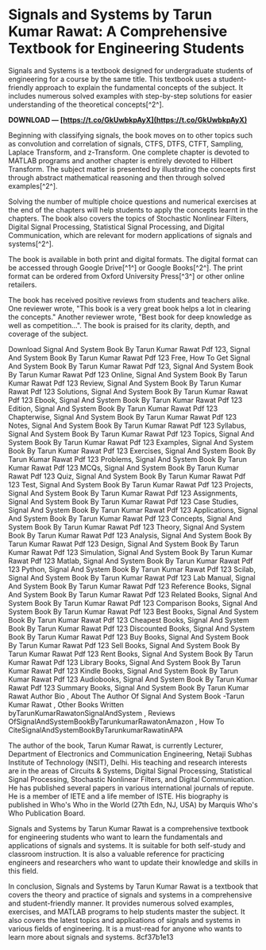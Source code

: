 # Signals and Systems by Tarun Kumar Rawat: A Comprehensive Textbook for Engineering Students
 
Signals and Systems is a textbook designed for undergraduate students of engineering for a course by the same title. This textbook uses a student-friendly approach to explain the fundamental concepts of the subject. It includes numerous solved examples with step-by-step solutions for easier understanding of the theoretical concepts[^2^].
 
**DOWNLOAD — [https://t.co/GkUwbkpAyX](https://t.co/GkUwbkpAyX)**


 
Beginning with classifying signals, the book moves on to other topics such as convolution and correlation of signals, CTFS, DTFS, CTFT, Sampling, Laplace Transform, and z-Transform. One complete chapter is devoted to MATLAB programs and another chapter is entirely devoted to Hilbert Transform. The subject matter is presented by illustrating the concepts first through abstract mathematical reasoning and then through solved examples[^2^].
 
Solving the number of multiple choice questions and numerical exercises at the end of the chapters will help students to apply the concepts learnt in the chapters. The book also covers the topics of Stochastic Nonlinear Filters, Digital Signal Processing, Statistical Signal Processing, and Digital Communication, which are relevant for modern applications of signals and systems[^2^].
 
The book is available in both print and digital formats. The digital format can be accessed through Google Drive[^1^] or Google Books[^2^]. The print format can be ordered from Oxford University Press[^3^] or other online retailers.

The book has received positive reviews from students and teachers alike. One reviewer wrote, "This book is a very great book helps a lot in clearing the concepts." Another reviewer wrote, "Best book for deep knowledge as well as competition...". The book is praised for its clarity, depth, and coverage of the subject.
 
Download Signal And System Book By Tarun Kumar Rawat Pdf 123,  Signal And System Book By Tarun Kumar Rawat Pdf 123 Free,  How To Get Signal And System Book By Tarun Kumar Rawat Pdf 123,  Signal And System Book By Tarun Kumar Rawat Pdf 123 Online,  Signal And System Book By Tarun Kumar Rawat Pdf 123 Review,  Signal And System Book By Tarun Kumar Rawat Pdf 123 Solutions,  Signal And System Book By Tarun Kumar Rawat Pdf 123 Ebook,  Signal And System Book By Tarun Kumar Rawat Pdf 123 Edition,  Signal And System Book By Tarun Kumar Rawat Pdf 123 Chapterwise,  Signal And System Book By Tarun Kumar Rawat Pdf 123 Notes,  Signal And System Book By Tarun Kumar Rawat Pdf 123 Syllabus,  Signal And System Book By Tarun Kumar Rawat Pdf 123 Topics,  Signal And System Book By Tarun Kumar Rawat Pdf 123 Examples,  Signal And System Book By Tarun Kumar Rawat Pdf 123 Exercises,  Signal And System Book By Tarun Kumar Rawat Pdf 123 Problems,  Signal And System Book By Tarun Kumar Rawat Pdf 123 MCQs,  Signal And System Book By Tarun Kumar Rawat Pdf 123 Quiz,  Signal And System Book By Tarun Kumar Rawat Pdf 123 Test,  Signal And System Book By Tarun Kumar Rawat Pdf 123 Projects,  Signal And System Book By Tarun Kumar Rawat Pdf 123 Assignments,  Signal And System Book By Tarun Kumar Rawat Pdf 123 Case Studies,  Signal And System Book By Tarun Kumar Rawat Pdf 123 Applications,  Signal And System Book By Tarun Kumar Rawat Pdf 123 Concepts,  Signal And System Book By Tarun Kumar Rawat Pdf 123 Theory,  Signal And System Book By Tarun Kumar Rawat Pdf 123 Analysis,  Signal And System Book By Tarun Kumar Rawat Pdf 123 Design,  Signal And System Book By Tarun Kumar Rawat Pdf 123 Simulation,  Signal And System Book By Tarun Kumar Rawat Pdf 123 Matlab,  Signal And System Book By Tarun Kumar Rawat Pdf 123 Python,  Signal And System Book By Tarun Kumar Rawat Pdf 123 Scilab,  Signal And System Book By Tarun Kumar Rawat Pdf 123 Lab Manual,  Signal And System Book By Tarun Kumar Rawat Pdf 123 Reference Books,  Signal And System Book By Tarun Kumar Rawat Pdf 123 Related Books,  Signal And System Book By Tarun Kumar Rawat Pdf 123 Comparison Books,  Signal And System Book By Tarun Kumar Rawat Pdf 123 Best Books,  Signal And System Book By Tarun Kumar Rawat Pdf 123 Cheapest Books,  Signal And System Book By Tarun Kumar Rawat Pdf 123 Discounted Books,  Signal And System Book By Tarun Kumar Rawat Pdf 123 Buy Books,  Signal And System Book By Tarun Kumar Rawat Pdf 123 Sell Books,  Signal And System Book By Tarun Kumar Rawat Pdf 123 Rent Books,  Signal And System Book By Tarun Kumar Rawat Pdf 123 Library Books,  Signal And System Book By Tarun Kumar Rawat Pdf 123 Kindle Books,  Signal And System Book By Tarun Kumar Rawat Pdf 123 Audiobooks,  Signal And System Book By Tarun Kumar Rawat Pdf 123 Summary Books,  Signal And System Book By Tarun Kumar Rawat Author Bio ,  About The Author Of Signal And System Book -Tarun Kumar Rawat ,  Other Books Written byTarunKumarRawatonSignalAndSystem ,  Reviews OfSignalAndSystemBookByTarunkumarRawatonAmazon ,  How To CiteSignalAndSystemBookByTarunkumarRawatinAPA
 
The author of the book, Tarun Kumar Rawat, is currently Lecturer, Department of Electronics and Communication Engineering, Netaji Subhas Institute of Technology (NSIT), Delhi. His teaching and research interests are in the areas of Circuits & Systems, Digital Signal Processing, Statistical Signal Processing, Stochastic Nonlinear Filters, and Digital Communication. He has published several papers in various international journals of repute. He is a member of IETE and a life member of ISTE. His biography is published in Who's Who in the World (27th Edn, NJ, USA) by Marquis Who's Who Publication Board.
 
Signals and Systems by Tarun Kumar Rawat is a comprehensive textbook for engineering students who want to learn the fundamentals and applications of signals and systems. It is suitable for both self-study and classroom instruction. It is also a valuable reference for practicing engineers and researchers who want to update their knowledge and skills in this field.

In conclusion, Signals and Systems by Tarun Kumar Rawat is a textbook that covers the theory and practice of signals and systems in a comprehensive and student-friendly manner. It provides numerous solved examples, exercises, and MATLAB programs to help students master the subject. It also covers the latest topics and applications of signals and systems in various fields of engineering. It is a must-read for anyone who wants to learn more about signals and systems.
 8cf37b1e13
 
